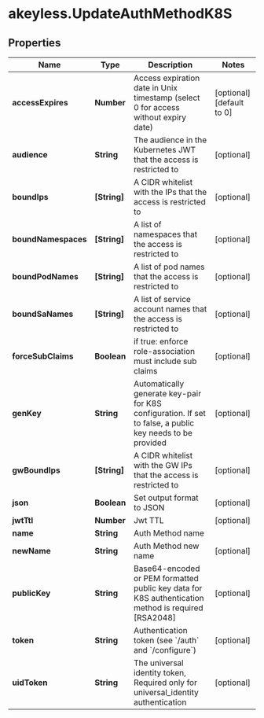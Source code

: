 # akeyless.UpdateAuthMethodK8S

## Properties

Name | Type | Description | Notes
------------ | ------------- | ------------- | -------------
**accessExpires** | **Number** | Access expiration date in Unix timestamp (select 0 for access without expiry date) | [optional] [default to 0]
**audience** | **String** | The audience in the Kubernetes JWT that the access is restricted to | [optional] 
**boundIps** | **[String]** | A CIDR whitelist with the IPs that the access is restricted to | [optional] 
**boundNamespaces** | **[String]** | A list of namespaces that the access is restricted to | [optional] 
**boundPodNames** | **[String]** | A list of pod names that the access is restricted to | [optional] 
**boundSaNames** | **[String]** | A list of service account names that the access is restricted to | [optional] 
**forceSubClaims** | **Boolean** | if true: enforce role-association must include sub claims | [optional] 
**genKey** | **String** | Automatically generate key-pair for K8S configuration. If set to false, a public key needs to be provided | [optional] 
**gwBoundIps** | **[String]** | A CIDR whitelist with the GW IPs that the access is restricted to | [optional] 
**json** | **Boolean** | Set output format to JSON | [optional] 
**jwtTtl** | **Number** | Jwt TTL | [optional] 
**name** | **String** | Auth Method name | 
**newName** | **String** | Auth Method new name | [optional] 
**publicKey** | **String** | Base64-encoded or PEM formatted public key data for K8S authentication method is required [RSA2048] | [optional] 
**token** | **String** | Authentication token (see &#x60;/auth&#x60; and &#x60;/configure&#x60;) | [optional] 
**uidToken** | **String** | The universal identity token, Required only for universal_identity authentication | [optional] 


